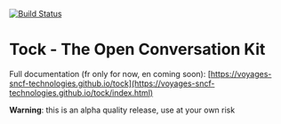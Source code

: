  
 [![Build Status](https://travis-ci.org/voyages-sncf-technologies/tock.png)](https://travis-ci.org/voyages-sncf-technologies/tock)
 
# Tock - The Open Conversation Kit
 
Full documentation (fr only for now, en coming soon): [https://voyages-sncf-technologies.github.io/tock](https://voyages-sncf-technologies.github.io/tock/index.html)
  
**Warning**: this is an alpha quality release, use at your own risk
